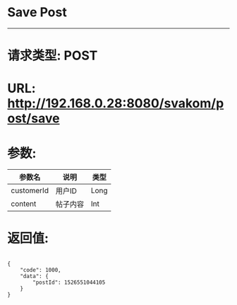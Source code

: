 # Save Post
---
# 请求类型: POST
# URL: http://192.168.0.28:8080/svakom/post/save
# 参数:
参数名      | 说明    | 类型
---------- |-------- | ----
customerId | 用户ID   | Long
content    | 帖子内容 | Int
# 返回值:
<pre><code>
{
    "code": 1000,
    "data": {
        "postId": 1526551044105
    }
}
</code></pre>
